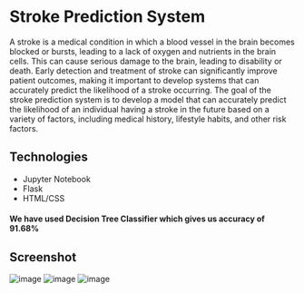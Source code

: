 # Stroke Prediction System
A stroke is a medical condition in which a blood vessel in the brain becomes blocked or bursts, leading to a lack of oxygen and nutrients in the brain cells. This can cause serious damage to the brain, leading to disability or death. Early detection and treatment of stroke can significantly improve patient outcomes, making it important to develop systems that can accurately predict the likelihood of a stroke occurring.
The goal of the stroke prediction system is to develop a model that can accurately predict the likelihood of an individual having a stroke in the future based on a variety of factors, including medical history, lifestyle habits, and other risk factors.

 ## Technologies
 - Jupyter Notebook
 - Flask
 - HTML/CSS

#### We have used Decision Tree Classifier which gives us accuracy of 91.68%

## Screenshot

![image](https://github.com/user-attachments/assets/bec4f896-0cd8-422d-85ca-c871136ad102)
![image](https://github.com/user-attachments/assets/60e8de53-84d4-4676-8ba7-ec14745c54ae)
![image](https://github.com/user-attachments/assets/c1cb2d08-bd83-47cb-8147-98bf8cad8bd1)
